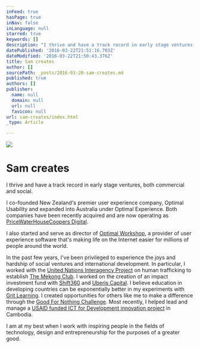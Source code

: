 ```yaml
---
inFeed: true
hasPage: true
inNav: false
inLanguage: null
starred: true
keywords: []
description: "I thrive and have a track record in early stage ventures, both commercial and social.\_"
datePublished: '2016-03-22T21:51:16.703Z'
dateModified: '2016-03-22T21:50:43.376Z'
title: Sam creates
author: []
sourcePath: _posts/2016-03-20-sam-creates.md
published: true
authors: []
publisher:
  name: null
  domain: null
  url: null
  favicon: null
url: sam-creates/index.html
_type: Article

---
```

![](https://the-grid-user-content.s3-us-west-2.amazonaws.com/8d2ed128-4a82-4b0a-9b15-c8aeb0ff1b9f.jpg)

# Sam creates

I thrive and have a track record in early stage ventures, both commercial and social. 

I co-founded New Zealand's premier user experience company, Optimal Usability and expanded into Australia under Optimal Experience. Both companies have been recently acquired and are now operating as [PriceWaterHouseCoopers Digital][0].

I also started and serve as director of [Optimal Workshop][1], a provider of user experience software that's making life on the Internet easier for millions of people around the world.

In the past few years, I've been privileged to experience the joys and hardship of social ventures and international development. In particular, I worked with the [United Nations Interagency Project][2] on human trafficking to establish [The Mekong Club][3]. I worked on the creation of an impact investment fund  with [Shift360][4] and [Uberis Capital][5]. I believe education in developing countries can be exponentially better in my experiments with [Grit Learning][6]. I created opportunities for others like me to make a difference through the [Good For Nothing Challenge][7]. Most recently, I helped lead and manage a [USAID funded ICT for Development innovation project][8] in Cambodia. 

I am at my best when I work with inspiring people in the fields of technology, design and entrepreneurship for the purposes of a greater good.

[0]: https://digital.pwc.co.nz/
[1]: http://www.optimalworkshop.com/
[2]: http://www.no-trafficking.org/index.html
[3]: http://themekongclub.org/
[4]: http://www.shift360.ch/
[5]: http://www.uberiscapital.com/home/
[6]: http://gritlearning.com/
[7]: http://www.gfnchallenge.org/
[8]: http://www.development-innovations.org/
